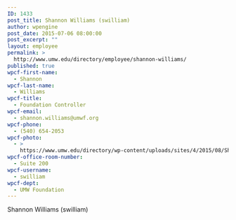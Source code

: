 ```yaml
---
ID: 1433
post_title: Shannon Williams (swilliam)
author: wpengine
post_date: 2015-07-06 08:00:00
post_excerpt: ""
layout: employee
permalink: >
  http://www.umw.edu/directory/employee/shannon-williams/
published: true
wpcf-first-name:
  - Shannon
wpcf-last-name:
  - Williams
wpcf-title:
  - Foundation Controller
wpcf-email:
  - shannon.williams@umwf.org
wpcf-phone:
  - (540) 654-2053
wpcf-photo:
  - >
    https://www.umw.edu/directory/wp-content/uploads/sites/4/2015/08/Shannon-photo-200x300.jpg
wpcf-office-room-number:
  - Suite 200
wpcf-username:
  - swilliam
wpcf-dept:
  - UMW Foundation
---
```

Shannon Williams (swilliam)